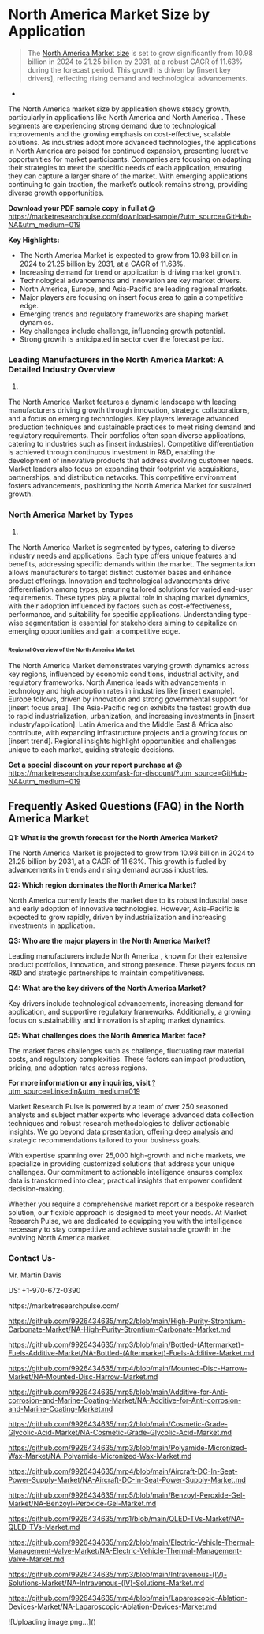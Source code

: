 <h1>North America  Market&nbsp;Size by Application</h1><blockquote><p>The <a href="https://marketresearchpulse.com/download-sample/?utm_source=GitHub-NA&amp;utm_medium=019">North America  Market size</a> is set to grow significantly from 10.98 billion in 2024 to 21.25 billion by 2031, at a robust CAGR of 11.63% during the forecast period. This growth is driven by [insert key drivers], reflecting rising demand and technological advancements.</p></blockquote><ul><li></li></ul><p>The North America  market size by application shows steady growth, particularly in applications like North America  and North America . These segments are experiencing strong demand due to technological improvements and the growing emphasis on cost-effective, scalable solutions. As industries adopt more advanced technologies, the applications in North America  are poised for continued expansion, presenting lucrative opportunities for market participants. Companies are focusing on adapting their strategies to meet the specific needs of each application, ensuring they can capture a larger share of the market. With emerging applications continuing to gain traction, the market’s outlook remains strong, providing diverse growth opportunities.</p><p><strong>Download your PDF sample copy in full at @ </strong><a href="https://marketresearchpulse.com/download-sample/?utm_source=GitHub-NA&amp;utm_medium=019">https://marketresearchpulse.com/download-sample/?utm_source=GitHub-NA&amp;utm_medium=019</a></p><p><strong>Key Highlights: </strong></p><ul><li>The North America  Market is expected to grow from 10.98 billion in 2024 to 21.25 billion by 2031, at a CAGR of 11.63%.</li><li>Increasing demand for trend or application is driving market growth.</li><li>Technological advancements and innovation are key market drivers.</li><li>North America, Europe, and Asia-Pacific are leading regional markets.</li><li>Major players are focusing on insert focus area to gain a competitive edge.</li><li>Emerging trends and regulatory frameworks are shaping market dynamics.</li><li>Key challenges include challenge, influencing growth potential.</li><li>Strong growth is anticipated in sector over the forecast period.</li></ul><h3>Leading Manufacturers in the North America  Market: A Detailed Industry Overview</h3><ol><li></li></ol><div class="flex max-w-full flex-col flex-grow"><div class="min-h-8 text-message flex w-full flex-col items-end gap-2 whitespace-normal break-words [.text-message+&amp;]:mt-5" dir="auto" data-message-author-role="assistant" data-message-id="fd8432e4-4910-450d-b182-61b7bfb0a01f" data-message-model-slug="gpt-4o"><div class="flex w-full flex-col gap-1 empty:hidden first:pt-[3px]"><div class="markdown prose w-full break-words dark:prose-invert light"><p>The North America  Market features a dynamic landscape with leading manufacturers driving growth through innovation, strategic collaborations, and a focus on emerging technologies. Key players leverage advanced production techniques and sustainable practices to meet rising demand and regulatory requirements. Their portfolios often span diverse applications, catering to industries such as [insert industries]. Competitive differentiation is achieved through continuous investment in R&amp;D, enabling the development of innovative products that address evolving customer needs. Market leaders also focus on expanding their footprint via acquisitions, partnerships, and distribution networks. This competitive environment fosters advancements, positioning the North America  Market for sustained growth.</p></div></div></div></div><h3>North America  Market by Types</h3><ol><li></li></ol><div class="flex max-w-full flex-col flex-grow"><div class="min-h-8 text-message flex w-full flex-col items-end gap-2 whitespace-normal break-words [.text-message+&amp;]:mt-5" dir="auto" data-message-author-role="assistant" data-message-id="084470be-0bb7-4664-bddf-5156b4f41249" data-message-model-slug="gpt-4o-mini"><div class="flex w-full flex-col gap-1 empty:hidden first:pt-[3px]"><div class="markdown prose w-full break-words dark:prose-invert light"><p>The North America  Market is segmented by types, catering to diverse industry needs and applications. Each type offers unique features and benefits, addressing specific demands within the market. The segmentation allows manufacturers to target distinct customer bases and enhance product offerings. Innovation and technological advancements drive differentiation among types, ensuring tailored solutions for varied end-user requirements. These types play a pivotal role in shaping market dynamics, with their adoption influenced by factors such as cost-effectiveness, performance, and suitability for specific applications. Understanding type-wise segmentation is essential for stakeholders aiming to capitalize on emerging opportunities and gain a competitive edge.</p></div></div></div></div><h3><span style="font-size: 11px;">Regional Overview of the North America  Market</span></h3><div class="flex max-w-full flex-col flex-grow"><div class="min-h-8 text-message flex w-full flex-col items-end gap-2 whitespace-normal break-words [.text-message+&amp;]:mt-5" dir="auto" data-message-author-role="assistant" data-message-id="e9038762-ce64-4e30-91c9-9bd413514231" data-message-model-slug="gpt-4o-mini"><div class="flex w-full flex-col gap-1 empty:hidden first:pt-[3px]"><div class="markdown prose w-full break-words dark:prose-invert light"><p>The North America  Market demonstrates varying growth dynamics across key regions, influenced by economic conditions, industrial activity, and regulatory frameworks. North America leads with advancements in technology and high adoption rates in industries like [insert example]. Europe follows, driven by innovation and strong governmental support for [insert focus area]. The Asia-Pacific region exhibits the fastest growth due to rapid industrialization, urbanization, and increasing investments in [insert industry/application]. Latin America and the Middle East &amp; Africa also contribute, with expanding infrastructure projects and a growing focus on [insert trend]. Regional insights highlight opportunities and challenges unique to each market, guiding strategic decisions.</p></div></div></div></div><p><strong>Get a special discount on your report purchase at @ </strong><a href="https://marketresearchpulse.com/ask-for-discount/?utm_source=GitHub-NA&amp;utm_medium=019">https://marketresearchpulse.com/ask-for-discount/?utm_source=GitHub-NA&amp;utm_medium=019</a></p><h2>Frequently Asked Questions (FAQ) in the North America  Market</h2><p><strong>Q1: What is the growth forecast for the North America  Market?</strong></p><p>The North America  Market is projected to grow from 10.98 billion in 2024 to 21.25 billion by 2031, at a CAGR of 11.63%. This growth is fueled by advancements in trends and rising demand across industries.</p><p><strong>Q2: Which region dominates the North America  Market?</strong></p><p>North America currently leads the market due to its robust industrial base and early adoption of innovative technologies. However, Asia-Pacific is expected to grow rapidly, driven by industrialization and increasing investments in application.</p><p><strong>Q3: Who are the major players in the North America  Market?</strong></p><p>Leading manufacturers include North America , known for their extensive product portfolios, innovation, and strong presence. These players focus on R&amp;D and strategic partnerships to maintain competitiveness.</p><p><strong>Q4: What are the key drivers of the North America  Market?</strong></p><p>Key drivers include technological advancements, increasing demand for application, and supportive regulatory frameworks. Additionally, a growing focus on sustainability and innovation is shaping market dynamics.</p><p><strong>Q5: What challenges does the North America  Market face?</strong></p><p>The market faces challenges such as challenge, fluctuating raw material costs, and regulatory complexities. These factors can impact production, pricing, and adoption rates across regions.</p><p><strong>For more information or any inquiries, visit&nbsp;</strong><a href="?utm_source=Linkedin&utm_medium=019">?utm_source=Linkedin&utm_medium=019</a></p><p>Market Research Pulse is powered by a team of over 250 seasoned analysts and subject matter experts who leverage advanced data collection techniques and robust research methodologies to deliver actionable insights. We go beyond data presentation, offering deep analysis and strategic recommendations tailored to your business goals.</p><p>With expertise spanning over 25,000 high-growth and niche markets, we specialize in providing customized solutions that address your unique challenges. Our commitment to actionable intelligence ensures complex data is transformed into clear, practical insights that empower confident decision-making.</p><p>Whether you require a comprehensive market report or a bespoke research solution, our flexible approach is designed to meet your needs. At Market Research Pulse, we are dedicated to equipping you with the intelligence necessary to stay competitive and achieve sustainable growth in the evolving North America  market.</p><h3><strong>Contact Us-</strong></h3><p>Mr. Martin Davis</p><p>US: +1-970-672-0390</p><p>https://marketresearchpulse.com/</p><p><a href="https://github.com/9926434635/mrp2/blob/main/High-Purity-Strontium-Carbonate-Market/NA-High-Purity-Strontium-Carbonate-Market.md">https://github.com/9926434635/mrp2/blob/main/High-Purity-Strontium-Carbonate-Market/NA-High-Purity-Strontium-Carbonate-Market.md</a></p><p><a href="https://github.com/9926434635/mrp3/blob/main/Bottled-(Aftermarket)-Fuels-Additive-Market/NA-Bottled-(Aftermarket)-Fuels-Additive-Market.md">https://github.com/9926434635/mrp3/blob/main/Bottled-(Aftermarket)-Fuels-Additive-Market/NA-Bottled-(Aftermarket)-Fuels-Additive-Market.md</a></p><p><a href="https://github.com/9926434635/mrp4/blob/main/Mounted-Disc-Harrow-Market/NA-Mounted-Disc-Harrow-Market.md">https://github.com/9926434635/mrp4/blob/main/Mounted-Disc-Harrow-Market/NA-Mounted-Disc-Harrow-Market.md</a></p><p><a href="https://github.com/9926434635/mrp5/blob/main/Additive-for-Anti-corrosion-and-Marine-Coating-Market/NA-Additive-for-Anti-corrosion-and-Marine-Coating-Market.md">https://github.com/9926434635/mrp5/blob/main/Additive-for-Anti-corrosion-and-Marine-Coating-Market/NA-Additive-for-Anti-corrosion-and-Marine-Coating-Market.md</a></p><p><a href="https://github.com/9926434635/mrp2/blob/main/Cosmetic-Grade-Glycolic-Acid-Market/NA-Cosmetic-Grade-Glycolic-Acid-Market.md">https://github.com/9926434635/mrp2/blob/main/Cosmetic-Grade-Glycolic-Acid-Market/NA-Cosmetic-Grade-Glycolic-Acid-Market.md</a></p><p><a href="https://github.com/9926434635/mrp3/blob/main/Polyamide-Micronized-Wax-Market/NA-Polyamide-Micronized-Wax-Market.md">https://github.com/9926434635/mrp3/blob/main/Polyamide-Micronized-Wax-Market/NA-Polyamide-Micronized-Wax-Market.md</a></p><p><a href="https://github.com/9926434635/mrp4/blob/main/Aircraft-DC-In-Seat-Power-Supply-Market/NA-Aircraft-DC-In-Seat-Power-Supply-Market.md">https://github.com/9926434635/mrp4/blob/main/Aircraft-DC-In-Seat-Power-Supply-Market/NA-Aircraft-DC-In-Seat-Power-Supply-Market.md</a></p><p><a href="https://github.com/9926434635/mrp5/blob/main/Benzoyl-Peroxide-Gel-Market/NA-Benzoyl-Peroxide-Gel-Market.md">https://github.com/9926434635/mrp5/blob/main/Benzoyl-Peroxide-Gel-Market/NA-Benzoyl-Peroxide-Gel-Market.md</a></p><p><a href="https://github.com/9926434635/mrp1/blob/main/QLED-TVs-Market/NA-QLED-TVs-Market.md">https://github.com/9926434635/mrp1/blob/main/QLED-TVs-Market/NA-QLED-TVs-Market.md</a></p><p><a href="https://github.com/9926434635/mrp2/blob/main/Electric-Vehicle-Thermal-Management-Valve-Market/NA-Electric-Vehicle-Thermal-Management-Valve-Market.md">https://github.com/9926434635/mrp2/blob/main/Electric-Vehicle-Thermal-Management-Valve-Market/NA-Electric-Vehicle-Thermal-Management-Valve-Market.md</a></p><p><a href="https://github.com/9926434635/mrp3/blob/main/Intravenous-(IV)-Solutions-Market/NA-Intravenous-(IV)-Solutions-Market.md">https://github.com/9926434635/mrp3/blob/main/Intravenous-(IV)-Solutions-Market/NA-Intravenous-(IV)-Solutions-Market.md</a></p><p><a href="https://github.com/9926434635/mrp4/blob/main/Laparoscopic-Ablation-Devices-Market/NA-Laparoscopic-Ablation-Devices-Market.md">https://github.com/9926434635/mrp4/blob/main/Laparoscopic-Ablation-Devices-Market/NA-Laparoscopic-Ablation-Devices-Market.md</a></p>
![Uploading image.png…]()
